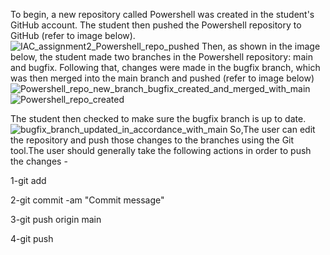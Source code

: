 To begin, a new repository called Powershell was created in the student's GitHub account.
The student then pushed the Powershell repository to GitHub (refer to image below).
![IAC_assignment2_Powershell_repo_pushed](https://user-images.githubusercontent.com/121646034/210920457-01f9aa1a-cd16-4734-81b2-2ec48db481de.jpg)
Then, as shown in the image below, the student made two branches in the Powershell repository: main and bugfix.
Following that, changes were made in the bugfix branch, which was then merged into the main branch and pushed (refer to image below)
![Powershell_repo_new_branch_bugfix_created_and_merged_with_main](https://user-images.githubusercontent.com/121646034/210921017-50d0ee54-fa65-4fe2-8f3e-6f5edd761ace.jpg)
![Powershell_repo_created](https://user-images.githubusercontent.com/121646034/210922006-5ac8330f-76da-42fa-af64-493f1c3b86f9.jpg)

The student then checked to make sure the bugfix branch is up to date.
![bugfix_branch_updated_in_accordance_with_main](https://user-images.githubusercontent.com/121646034/210922338-e6225f40-7ce2-4fa4-be8a-786026004b30.jpg)
So,The user can edit the repository and push those changes to the branches using the Git tool.The user should generally take the following actions in order to push the changes - 

1-git add 

2-git commit -am "Commit message"

3-git push origin main

4-git push
